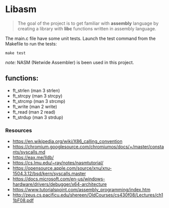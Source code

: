 
# Libasm
>The goal of the project is to get familiar with **assembly** language by creating a library with **libc** functions written
in assembly language.

The main.c file have some unit tests. Launch the test command from the Makefile to run the tests:
```
make test
```

*note:* NASM (Netwide Assembler) is been used in this project.

## functions:

- ft_strlen (man 3 strlen)
- ft_strcpy (man 3 strcpy)
- ft_strcmp (man 3 strcmp)
- ft_write (man 2 write)
- ft_read (man 2 read)
- ft_strdup (man 3 strdup)


### Resources

- https://en.wikipedia.org/wiki/X86_calling_convention
- https://chromium.googlesource.com/chromiumos/docs/+/master/constants/syscalls.md
- https://eax.me/lldb/
- https://cs.lmu.edu/~ray/notes/nasmtutorial/
- https://opensource.apple.com/source/xnu/xnu-1504.3.12/bsd/kern/syscalls.master
- https://docs.microsoft.com/en-us/windows-hardware/drivers/debugger/x64-architecture
- https://www.tutorialspoint.com/assembly_programming/index.htm
- http://zeus.cs.pacificu.edu/shereen/OldCourses/cs430f08/Lectures/ch11bF08.pdf